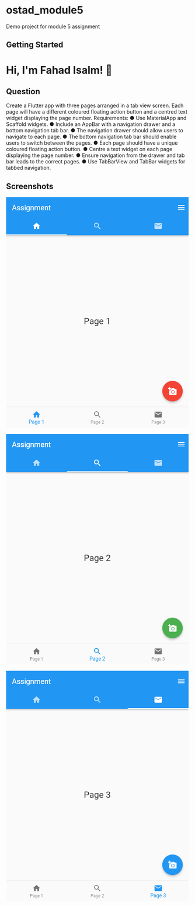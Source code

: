 # ostad_module5

Demo project for module 5 assignment

## Getting Started


# Hi, I'm Fahad Isalm! 👋



## Question 

Create a Flutter app with three pages arranged in a tab view screen. Each page will
have a different coloured floating action button and a centred text widget displaying
the page number.
Requirements:
● Use MaterialApp and Scaffold widgets.
● Include an AppBar with a navigation drawer and a bottom navigation tab bar.
● The navigation drawer should allow users to navigate to each page.
● The bottom navigation tab bar should enable users to switch between the
pages.
● Each page should have a unique coloured floating action button.
● Centre a text widget on each page displaying the page number.
● Ensure navigation from the drawer and tab bar leads to the correct pages.
● Use TabBarView and TabBar widgets for tabbed navigation.


## Screenshots

![App Screenshot](https://github.com/Fahaddada47/ostad-flutter/blob/main/ScreenShot_20230605132648.png?raw=true) 

![App Screenshot](https://github.com/Fahaddada47/ostad-flutter/blob/main/ScreenShot_20230605132658.png?raw=true) 

![App Screenshot](https://github.com/Fahaddada47/ostad-flutter/blob/main/ScreenShot_20230605132715.png?raw=true) 
